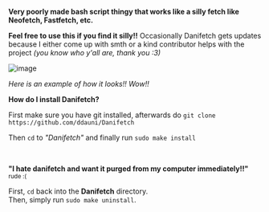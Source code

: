 **Very poorly made bash script thingy that works like a silly fetch like Neofetch, Fastfetch, etc.**

**Feel free to use this if you find it silly!!**
Occasionally Danifetch gets updates because I either come up with smth or a kind contributor helps with the project *(you know who y'all are, thank you :3)*

![image](https://github.com/ddauni/Danifetch/blob/main/danifetch.png)

*Here is an example of how it looks!! Wow!!*

**How do I install Danifetch?**

First make sure you have git installed, afterwards do `git clone https://github.com/ddauni/Danifetch`

Then `cd` to *"Danifetch"* and finally run `sudo make install` 

&nbsp;
&nbsp;
&nbsp;
&nbsp;

**"I hate danifetch and want it purged from my computer immediately!!"** <sup>rude :(</sup>


First, `cd` back into the **Danifetch** directory. \
Then, simply run `sudo make uninstall`.

